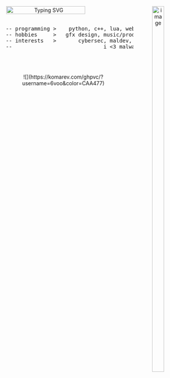 
<div align="center" >

<!-- Image -->
<img src="https://github.com/user-attachments/assets/21577464-f95d-4883-94a8-9230dadf3b5f" width="25%" height="50%" alt="image" align="right" />

<div style="display: flex; flex-direction: column; justify-content: center;">
    <!-- Info -->
    <img src="https://readme-typing-svg.demolab.com?font=Monserrat&size=30&duration=9000&pause=1000&color=CAA477&center=true&vCenter=true&width=435&lines=llu+%2F+6voo" alt="Typing SVG" width="75%"/>
<br>
    <pre>
    -- programming >    python, c++, lua, web dev
    -- hobbies     >   gfx design, music/producing
    -- interests   >       cybersec, maldev, osint
    --                             i <3 malware !!
    </pre>
    <br><br>
![](https://komarev.com/ghpvc/?username=6voo&color=CAA477)
</div>

<br><br>




</div>

